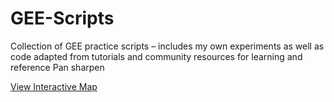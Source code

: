 # GEE-Scripts
Collection of GEE practice scripts – includes my own experiments as well as code adapted from tutorials and community resources for learning and reference
 Pan sharpen

 [View Interactive Map]( https://code.earthengine.google.com/bbd8a1180ce8f1b04da3448a5b7d8503?hideCode=true )
